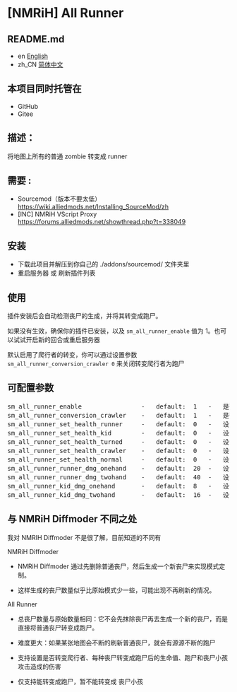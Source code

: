 # [NMRiH] All Runner


## README.md

- en [English](./readme.en.md)
- zh_CN [简体中文](./readme.md)


## 本项目同时托管在

- GitHub
- Gitee


## 描述：

将地图上所有的普通 zombie 转变成 runner


## 需要 :

- Sourcemod（版本不要太低）https://wiki.alliedmods.net/Installing_SourceMod/zh
- [INC] NMRiH VScript Proxy https://forums.alliedmods.net/showthread.php?t=338049


## 安装

- 下载此项目并解压到你自己的 ./addons/sourcemod/ 文件夹里
- 重启服务器 或 刷新插件列表


## 使用

插件安装后会自动检测丧尸的生成，并将其转变成跑尸。

如果没有生效，确保你的插件已安装，以及 `sm_all_runner_enable` 值为 1。也可以试试开启新的回合或重启服务器

默认启用了爬行者的转变，你可以通过设置参数 `sm_all_runner_conversion_crawler 0`  来关闭转变爬行者为跑尸


## 可配置参数

<pre>
sm_all_runner_enable                -   default:  1   -   是否启用插件
sm_all_runner_conversion_crawler    -   default:  1   -   是否转变爬行者
sm_all_runner_set_health_runner     -   default:  0   -   设置原始生成的跑尸生命值（0=与当前模式跑尸默认生命值相同）
sm_all_runner_set_health_kid        -   default:  0   -   设置原始生成的丧尸小孩生命值（0=与当前模式丧尸小孩默认生命值相同）
sm_all_runner_set_health_turned     -   default:  0   -   设置原始生成的丧尸队友生命值（0=与当前模式跑尸默认生命值相同）
sm_all_runner_set_health_crawler    -   default:  0   -   设置原始生成的爬行者生命值（0=与当前模式跑尸默认生命值相同）
sm_all_runner_set_health_normal     -   default:  0   -   设置原始生成的普通丧尸生命值（0=与当前模式跑尸默认生命值相同）
sm_all_runner_runner_dmg_onehand    -   default:  20  -   设置跑尸单手伤害
sm_all_runner_runner_dmg_twohand    -   default:  40  -   设置跑尸双手伤害
sm_all_runner_kid_dmg_onehand       -   default:  8   -   设置丧尸小孩单手伤害
sm_all_runner_kid_dmg_twohand       -   default:  16  -   设置丧尸小孩双手伤害
</pre>


## 与 NMRiH Diffmoder 不同之处

我对 NMRIH Diffmoder 不是很了解，目前知道的不同有

NMRiH Diffmoder

- NMRiH Diffmoder 通过先删除普通丧尸，然后生成一个新丧尸来实现模式定制。

- 这样生成的丧尸数量似乎比原始模式少一些，可能出现不再刷新的情况。

All Runner

- 总丧尸数量与原始数量相同：它不会先抹除丧尸再去生成一个新的丧尸，而是直接将普通丧尸转变成跑尸。

- 难度更大：如果某张地图会不断的刷新普通丧尸，就会有源源不断的跑尸

- 支持设置是否转变爬行者、每种丧尸转变成跑尸后的生命值、跑尸和丧尸小孩攻击造成的伤害

- 仅支持能转变成跑尸，暂不能转变成 丧尸小孩
